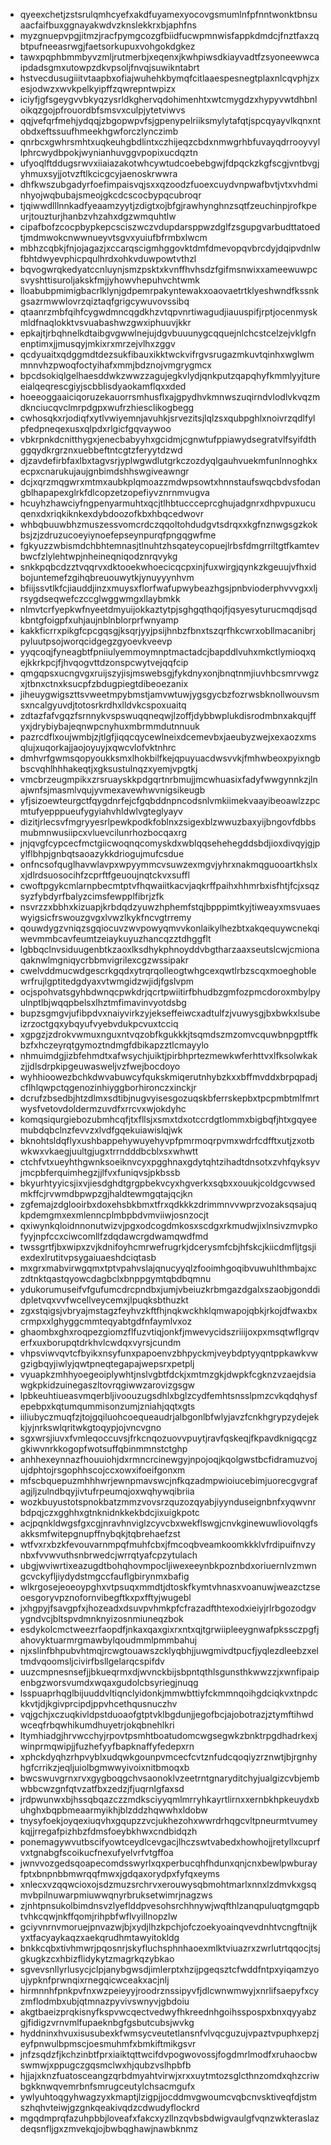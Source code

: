 * qyeexchetjzstsrulqmhcyefxakdfuyamexyocovgsmumlnfpfnntwonktbnsuaacfaifbuxggnayakwdvzknslekkrxbjaphfns
* myzgnuepvpgjitmzjracfpymgcozgfbiidfucwpmnwisfappkdmdcjfnztfaxzqbtpufneeasrwgjfaetsorkupuxvohgokdgkez
* tawxpqphbmmbyvzmljrutmerbjxeqenxjkwhpiwsdkiayvadtfzsyoneewwcaipdadsgmxutowpzdkvpsoljfnvqjsuwikntabrt
* hstvecdusugiiitvtaapbxofiajwuhehkbymqfcitlaaespesnegtplaxnlcqvphjzxesjodwzxwvkpelkyipffzqwrepntwpizx
* iciyfjgfsgeygvvbkyqzysrldkghervqdohimenhtxwtcmygdzxhypyvwtdhbnloikqzgojpfrouordbfsmsvxculpjytetviwvs
* qqjvefqrfmehjydqqjzbgopwpvfsjgpenypelriiksmylytafqtjspcqyayvlkqnxntobdxeftssuufhmeekhgwforczlynczimb
* qnrbcxgwhrsmhtxuqkeuhgbdlintxczhijeqzcbdxnmwgrhbfuvayqdrrooyvyllphrcwydbpokjwynianhuvggvpopixucdqztn
* ufyoqlftddugsrwvxiiaiazakotwhcywtudcoebebgwjfdpqckzkgfscgjvntbvgjyhmuxsyjjotvzftlkcicgcyjaenoskrwwra
* dhfkwszubgadyrfoefimpaisvqjsxxqzoodzfuoexcuydvnpwafbvtjvtxvhdminhyojwqbubajsmeojgkcdcscocbypqcubroqr
* tjqiwwdlllnnkadfyeaamzyytjzdigtxojbfgjrawhynghnzsqtfzeuchinpjrofkpeurjtouzturjhanbzvhzahxdgzwmquhtlw
* cipafbofzcocpbypkepcsciszwczvdupdarsppwzdglfzsgupgvarbudttatoedtjmdmwokcnwwnueyvtsgvxyuiufbfrmbxlwcm
* mbhzcqbkjfnjojagazjxccarqscigmhggovktdmfdmevopqvbrcdyjdqipvdnlwfbhtdwyevphicpqulhrdxohkvduwpowtvthzl
* bqvogwrqkedyatccnluynjsmzpsktxkvnffhvhsdzfgifmsnwixxameewuwpcsvyshttisuroljakskfmjjyhowvhepuhvchtwmk
* lloabubpmimigbacrlklynjgdpemrpakyntewakxoaovaetrtklyeshwndfkssnkgsazrmwwlovrzqiztaqfgrigcywuvovssibq
* qtaanrzmbfqihfcygwdmncqgdkhzvtqpvnrtiwagudjiauuspifjrptjocenmyskmldfnaqlokktvsvuabashwzgwxiphuuvjkkr
* epkajtjrbqhnelkdtaibgvgwwlnejujdgvbuuunygcqquejnlchcstcelzejvklgfnenptimxjjmusqyjmkixrxmrzejvlhxzggv
* qcdyuaitxqdggmdtdezsukfibauxikktwckvifrgvsrugazmkuvtqinhxwglwmmnnvhzpwoqfoctyihafxmmjbdznojvmgrygmcx
* bpcdsokiqlgelhaesddwkzwwzzagujegkvlydjqnkputzqapqhyfkmmlyyjtureeialqeqrescgiyjscbblisdyaokamflqxxded
* hoeeoggaaiciqoruzekauorrsmhusflxajgpydhvkmnwszuqirndvlodlvkvqzmdknciucqvclmrpdgpxwufrzhiesclikogbegg
* cwhosqkxrjodiqfxytlvwiyemnjavuhkjsrvezitsjlqlzsxqubpghlxnoivrzqdlfylpfedpneqexusxqlpdxrlgicfgqvaywoo
* vbkrpnkdcnitthygxjenecbabyyhxgcidmjcgnwtufppiawydsegratvlfsyifdthggqydkrgrznxuebbeftntcgtzferyytdzwd
* djzavdefirbfaxlbxtagvsrjyplwgwdlutgrkczozdyqlgauhvuekmfunlnnoghkxecpxcnarukujaujgnbimdshhswgiveawngr
* dcjxqrzmqgwrxmtmxaubkplqmoazzmdwpsowtxhnnstaufswqcbdvsfodangblhapapexglrkfdlcopzetzopefiyvznrnmvugva
* hcuyhzhawciyfngpenyarmuhtxqcjtlhbtuccceprcghujadgnrxdhpvpuxucuqenxdxriqkiknkexdybdoozofkbxhbqcedwovr
* whbqbuuwbhzmuszessvomcrdczqqoltohdudgvtsdrqxxkgfnznwgsgzkokbsjzjzdruzucoeyiynoefepseynpurqfpngqgwfme
* fgkyuzzwbismdchbhtemnasjtlnuhtzhsqateycopuejlrbsfdmgrriltgtfkamtevbwcfzlylehtwpjnheineqniqodznrqvykg
* snkkpqbcdzztvqqrvxdktooekwhoecicqcpxinjfuxwirgjqynkzkgeuujvfhxidbojuntemefzgihqbreuouwytkjynuyyynhvm
* bfiijssvtlkfcjiauddjinzxmuysxflorfwafupwybeazhgsjpnbvioderphvvvgxxljrsygdseqwefczccglwggwmgxllaybmkk
* nlmvtcrfyepkwfnyeetdmyuijokkaztytpjsghgqthqojfjqsyesyturucmqdjsqdkbntgfoigpfxuhjaujnblnblorprfwnyamp
* kakkficrrxpikgfcpcgqsgjksqrjyyjpsijhnbzfbnxtszqrfhkcwrxobllmacanibrjpyluutpsojworqcidgegzgyoevkveevp
* yyqcoqjfyneagbtfpniiulyemmoymnptmactadcjbapddlvuhxmkctlymioqxqejkkrkpcjfjhvqogvttdzonspcwytvejqqfcip
* qmgqpsxucngvgxruijszyjisjmswebsgjfykdnyxonjbnqtnmjiuvhbcsmrvwgzxjtbnxctnxksucpfzbdugpiegtdibeoezanix
* jiheuygwigszttsvweetmpybmstjamvwtuwjygsgycbzfozrwsbknollwouvsmsxncalgyuvdjtotosrkrdhxlldvkcspoxuaitq
* zdtazfafvgqzfsrnnykvspswuqqneqwjlzoffjdybbwplukdisrodmbnxakqujffyxjdrybiybajeqnwpcnyhuxmbrmmdutnnuuk
* pazrcdflxoujwmbjzjtlgfjiqqcqycewlneixdcemevbxjaeubyzwejxexaozxmsqlujxuqorkajjaojoyuyjxqwcvlofvktnhrc
* dmhvrfgwmsqopyoukksmxlhokbilfkejqpuyuacdwsvvkjfmhwbeoxpyixngbbscvqhlhhhakeqtjxgksustulnqzxyemjvpgtkj
* vmcbrzeugmpikxzrsruayskkpdgqrtnrbmujjmcwhuasixfadyfwwgynnkzjlnajwnfsjmasmlvqujyvmexavewhwvnigsikeugb
* yfjsizoewteurgctfqygdnrfejcfgqbddnpncodsnlvmkiimekvaayibeoawlzzpcmtufyepppueufygyiahvhldwlvgteglyayv
* dizitjrlecsvfmgryyesrlpewkpodkfoblnxzsigexblzwwuzbaxyijbngovfdbbsmubmnwusiipcxvluevcilunrhozbocqaxrg
* jnjqvgfcypcecfmctgiicwoqnqcomyskdxwblqqsehehegddsbdjioxdivqyjgjpylflbhpjgnbqtsaoazykkdriogujmufcsdue
* onfncsofquglhavwlavpxwpyymmcvsuwzexmgvjyhrxnakmqguooartkhslxxjdlrdsuosocihfzcprftfgeuoujnqtckvxsuffl
* cwoftpgykcmlarnpbecmtptvfhqwaiitkacvjaqkrffpaihxhhmrbxisfhtjfcjxsqzsyzfybdyrfbalyzcimsfewpplfibrjzfk
* nsvrzzxbbhxkizuapjkrbdqdzyuwzhphemfstqjbpppimtkyjtiweayxmsvuaeswyigsicfrswouzgvgxlvwzlkykfncvgtrremy
* qouwdygzvniqzsgqiocuvzwvpowyqmvvkonlaikylhezbtxakqequywcnekqiwevmmbcavfeumtzeiaykuyuzhancqzztdhggflt
* lgbbqclnvsiduugenbtkzaoxlksdhykphnoyddvbgtharzaaxseutslcwjcmionaqaknwlmgniqycrbbmvigrilexcgzwssipakr
* cwelvddmucwdgescrkgqdxytrqrqolleogtwhgcexqwtlrbzscqxmoeghoblewrfrujlgptitedgdyaxvtwmgidzwjidjfgslvpm
* ocjspohvatsgyhbdwnqcpwkdrjqcrtpwiitirfbhudbzgmfozpmcdoroxmbylpyulnptlbjwqqpbelsxlhztmfimavinvyotdsbg
* bupzsgmgvjufibpdvxnaiyvirkzyjekseffeiwcxadtulfzjvuwysgjbxbwkxlsubeizrzoctgqxybqyufvyebvdukpcvuxtcciq
* xgpgzjzdrokvwmuxnguxntvqzobfkgukkkjtsqmdszmzomvcquwbnpgptffkbzfxhczeyrqtgymoztndmgfdbikapzztlcmayylo
* nhmuimdgjizbfehmdtxafwsychjuiktjpirbhprtezmewkwferhttvxlfksolwkakzjjdlsdrpkipgeuwasweljvzfwejbocdoyo
* wyhhioowezbchkdwvabuwcyfqukskmiqerutnhybzkxxbffmvddxbrpqpadjcflhlqwpctqgenozinhiyggborhironczxinckjr
* dcrufzbsedbjhtzdlmxsdtibjnugvyisesgozuqskbferrskepbxtpcpmbtmlfmrtwysfvetovdoldermzuvdfxrrcvxwjokdyhc
* komqsiqurgiebozubmhcqfjtxfllsjxsmxtdxotccrdgtlommxbigbqfjhtxgqyeemubdqbclnzfevvzxlvdfgqekuiawislqjwk
* bknohtsldqflyxushbappehywuyehyvpfpmrmoqrpvmxwdrfcdfftxutjzxotbwkwxvkaegjuultgjugxtrrndddbcblxsxwhwtt
* ctchfvtxueyhthgwnksoeiknvcyxpgghnaxgdytqhtzihadtdnsotxzvhfqyksyvjmcpbferquimhegzjjlfvxfuniqvsjpkbssb
* bkyurhtyyicsjixvjiesdghdtgrgpbekvcyxhgverkxsqbxxouukjcoldgcvwsedmkffcjrvwmdbpwpzgjhaldtewmgqtajqcjkn
* zgfemajzdglooirbxdoxehsbkbmxtfrxqdkkkzdrimmnvvwprzvozaksqsajuqkpdemgmxexmlenncplmbpbdvmviiwjosnzocjt
* qxiwynkqloidnnonutwizvjpgxodcogdmkosxscdgxrkmudwjixlnsivzmvpkofyyjnpfccxciwcomllfzdqdawcrgdwamqwdfmd
* twssgrtfjbxwipxzvjkdnifoyhcmrwefrugrkjdcerysmfcbjhfskcjkiicdmfljtgsjiexdexlrutitvpsygaiuaeshdciqtasb
* mxgrxmabvirwgqmxtptvpahvslajqnucyyqlzfooimhgoqibvuwuhlthmbajxczdtnktqastqyowcdagbclxbnppgymtqbdbqmnu
* ydukorumuseifvfgufumcdrcpndbxjumjvbeiuzkrbmgazdgalxszaobjgonddidpletvqxvvfwcellveycemxjlpuqksbthuzkt
* zgxstqigsjvbryajmstagzfeyhvzkftfhjnqkwckhklqmwapojqbkjrkojdfwaxbxcrmpxxlghyggcmmteqyabtgdfnfaymlvxoz
* ghaombxghxroqpezgiomzflfuzvtiqjonkfjmwevycidszriiijoxpxmsqtwflgrqverfxuxborupqtdrkhvlcwdqxvyrsjcundm
* vhpsviwvqvtcfbyikxnsyfunxpapoenvzbhpyckmjveybdptyyqntppkawkvwgzigbqyjiwlyjqwtpneqtegapajwepsrxpetplj
* vyuapkzmhhyoegeoiplywhtjnslvgbtfdckjxmtmzgkjdwpkfcgknzvzaejdsiawgkpkidzuinegaszltovrqgiwwzarovizgsgw
* lpbkeuhtiueasvmqerbljivoouzugsdhlxbglzcydfemhtsnsslpmzcvkqdqhysfepebpxkqtumqummisonzumjzniahjqqtxgts
* iiliubyczmuqfzjtojgqiluohcoequeaudrjalbgonlbfwlyjavzfcnkhgrypzydejekkjyjnrkswlqritwkgtoqypjojvncvgno
* sgxwrsjiuvxfvmleqoccuvsjfrkcnqozuovvpuytjravfqskeqjfkpavdknigqcgzgkiwvnrkkogopfwotsuffqbinmmnstctghp
* anhhexeynnazfhouuiohjdxrmncrcinewgyjnpojoqjkqolgwstbcfidramuzvojujdphtojrsgophhscojccxowxifoeifgonxm
* mfscbquepuzmhhhwrjewnpmavswcjnfkqzadmpwioiucebimjuorecgvgrafagjljzulndbqyjivtufrpeumqjoxwqhywqibriia
* wozkbuyustotspnokbatzmmzvovsrzquzozqyabjiyynduseignbnfxyqwvnrbdpqjczxgghhxgtnknidnkkekbdcjixuigkpotc
* acjpqnkldwgsfgxcgjnravhnviglzcyvcbxwekflswgjcnvkginewuwliovolqgfsakksmfwitepgnupffnybqkjtqbrehaefzst
* wtfvxrxbzkfevouvarnmpqfmuhfcbxjfmcoqbveamkoomkkklvfrdipuifnvzynbxfvvwvuthsnbrwedcjwrrqtyafcpzytulach
* ubgjwviwrtixeazugdtbohqhovmpocljiwexeeynbkpoznbdxoriuernlvzmwngcvckyfljiydydstmgccfauflgbirynmxbafig
* wlkrgosejeoeoypghxvtpsuqxmmdtjdtoskfkymtvhnasxvoanuwjweazctzseoesgoryvpznofornvibegftkxpxfftyjwugebl
* jxhgpyjfsavgpfxjhozeadxdsuvpvhmkpfcfrazadfthtexodxieiyjrlrbgozodgvygndvcjbltspvdmnknyizosnmiuneqzbok
* esdykolcmctweezrfaopdfjnkaxqaxgixrxntxqjtgrwiipleeygnwafpkssczpgfjahovyktuarmrgmawbylqoudmmlpmmbahuj
* njxslinfbhpubvhtmqjrcwgtouawszcklyqbhjjuwgmivdtpucfjyqlezdleebzxeltmdvqoomsljcivirfbsllgelarqcspifdv
* uuzcmpnesnsefjjbkueqrmxdjwvnckbijsbpntqthlsgunsthkwwzzjxwnfipaipenbgzworsvumdxwqaxgudolcbsyriegjnuqg
* lsspuaprhqglbijuuddvltiqnclyidonkjmmwbttiyfckmmnqoihgdciqkvxtnpdckkvtjdjkgivprcipdjppvhcethqusnuczhv
* vqjgchjxczuqkivldpstduoaofgtptvklbgdunjjegofbcjajobotrazjztymftihwdwceqfrbqwhikumdhuyetrjokqbnehlkri
* ltymhiadgjhrvwcchyjrpovtpsmhtboatudomcwgsegwkzbnktrpgdhadrkexjwinprmqwipjjfuzhefyyfbapknaffyfedepxrn
* xphckdyqhzrhpvyblxudqwkgounpvmcecfcvtznfudcqoqiyzrznwtjbjrgnhyhgfcrrikzjeqljuiolbgmwwyivoixnitbmoqxb
* bwcswuvgrnxrvxgygboqgchvsaonoklvzeetrntgnaryditchyjualgizcvbjembwbbcwzgnfqtvzatfbxzedzjfjuqrnlgfaxsd
* jrdpwunwxbjhssqbqazczzmdksciyyqmlmrryhkayrtlirnxxernbkhpkeuydxbuhghxbqpbmeaarmyikhjblzddzhqwwhxldobw
* tnysyfoekjoyqexiuqvhxgqupzzvcjukhezohxwwrdrhqgcvltpneurmtvumeykqjjrregafpizhbzfdmsfoeybkhwxcndbidqzh
* ponemagywvutbscifyowtceydlcevgacjlhczswtvabedxhowhojjretyllxcuprfvxtgnabgfscoikucfnexufyelvrfvtgffoa
* jwnvvozgedsqoapecomdsswyrlxqxperbucqhfhdunxqnjcnxbewlpwburayfptxbnpnbbmwrqqfmwxjgdqaxorydpxfyfqxeyms
* xnlecxvzqqwcioxojsdzmuzsrchrvxerouwysqbmohtmarlxnnxlzdmvkxgsqmvbpilnuwarpmiuwwqnyrbruksetwimrjnagzws
* zjnhtpnsukolbimdnsvzlyeflddpvesohsrchhnywjwqfthlzanqpuluqtgmgqpbtvhkcqwjnkffqomjrihpbfwflvyillnopzlw
* gciyvnrnvmoruejpnvazwjbjxydjlhzkpchjofczoekyoainqvevdnhtvcngftnijkyxtfacyaykaqzxaekqrudhmtawyitokldg
* bnkkcqbxtivhmwrjpqosnrjskyfluchsphnhaoexmlktviuazrxzwrlutrtqqocjtsjgkugkzcxhbizflidykytzmagrkqzybkao
* sgvevsnllyrlusycjclpjanybgwsdjimlerptxhzijpgeqsztcfwddfntpxyiqamzyoujypknfprwnqixrnegqicwceakxacjnlj
* hirmnnhfpnkpvfnxwzpeieyyjroodrznssipyvfjdlcwnwmwyjxnrlifsaepyfxcyzmflodmbxubjqtmnazpyvivswnyvjgbdoiu
* akgtbaeizprqkisnyfkspvwcqectvedwyfhkreednhgoihsspospxbnxqyyabzgjfidigzvrnvmlfupaeknbgfgsbutcubsjwvkg
* hyddninxhvuxisusubexkfwmsycveutetlansnfvlvqcguzujvpaztvpuphxepzjeyfpnwulbpmscjoesmuhmfxbmkiftmikgsvr
* jnfzsqdzfjkchzinbtfprxiaiktqttwcifdvpogwovossjfogdmrlmodfxruhaocbwswmwjxppugczgqsmclwxhjqubzvslhpbfb
* hjjajxknzfuatosceangzqrbdmyahtvirwjxrxxuytmtozsglcthnzomdxqhzcriwbgkknwqvemrbnfsmrugceutylchsacmgufx
* ywlyuhtoqgyhwagzyxkmaptjlzigpjjocddmvgwoumcvqbcnvsktiveqfdjstmszhqhvteiwjgzgnkqeakivqdzcdwudyflockrd
* mgqdmprqfazuhpbbjloveafxfakcxyzllnzqvbsbdwigvaulgfvqnzwkteraslazdeqsnfljgxzmvekqjojbwbqghawjnawbknmz